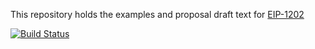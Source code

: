 This repository holds the examples and proposal draft text for [EIP-1202](https://github.com/ethereum/EIPs/issues/1202)

[![Build Status](https://travis-ci.com/xinbenlv/eip-1202-draft.svg?branch=master)](https://travis-ci.com/xinbenlv/eip-1202-draft)

